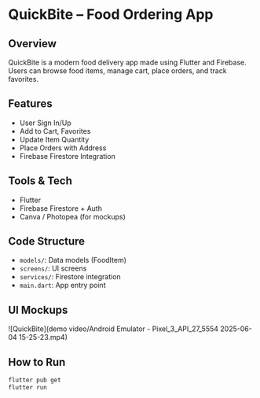 # QuickBite – Food Ordering App

##  Overview
QuickBite is a modern food delivery app made using Flutter and Firebase. Users can browse food items, manage cart, place orders, and track favorites.

##  Features
- User Sign In/Up
- Add to Cart, Favorites
- Update Item Quantity
- Place Orders with Address
- Firebase Firestore Integration

## Tools & Tech
- Flutter
- Firebase Firestore + Auth
- Canva / Photopea (for mockups)

## Code Structure
- `models/`: Data models (FoodItem)
- `screens/`: UI screens
- `services/`: Firestore integration
- `main.dart`: App entry point

## UI Mockups
![QuickBite](demo video/Android Emulator - Pixel_3_API_27_5554 2025-06-04 15-25-23.mp4)

## How to Run
```bash
flutter pub get
flutter run
